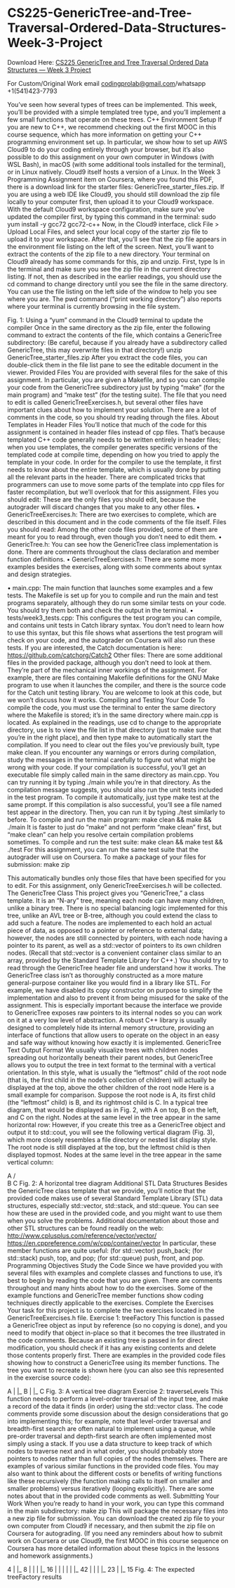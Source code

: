 # CS225-GenericTree-and-Tree-Traversal-Ordered-Data-Structures-Week-3-Project

Download Here: [CS225 GenericTree and Tree Traversal Ordered Data Structures — Week 3 Project](https://codingherolab.com/product/cs225-generictree-and-tree-traversal-ordered-data-structures-week-3-project/)

For Custom/Original Work email codingprolab@gmail.com/whatsapp +1(541)423-7793

You’ve seen how several types of trees can be implemented. This week, you’ll be provided with a simple
templated tree type, and you’ll implement a few small functions that operate on these trees.
C++ Environment Setup
If you are new to C++, we recommend checking out the first MOOC in this course sequence, which has more
information on getting your C++ programming environment set up. In particular, we show how to set up AWS
Cloud9 to do your coding entirely through your browser, but it’s also possible to do this assignment on your
own computer in Windows (with WSL Bash), in macOS (with some additional tools installed for the terminal),
or in Linux natively. Cloud9 itself hosts a version of a Linux.
In the Week 3 Programming Assignment item on Coursera, where you found this PDF, there is a download link
for the starter files: GenericTree_starter_files.zip. If you are using a web IDE like Cloud9, you should
still download the zip file locally to your computer first, then upload it to your Cloud9 workspace. With the
default Cloud9 workspace configuration, make sure you’ve updated the compiler first, by typing this command
in the terminal:
sudo yum install -y gcc72 gcc72-c++
Now, in the Cloud9 interface, click File > Upload Local Files, and select your local copy of the starter zip file
to upload it to your workspace. After that, you’ll see that the zip file appears in the environment file listing on
the left of the screen.
Next, you’ll want to extract the contents of the zip file to a new directory. Your terminal on Cloud9 already has
some commands for this, zip and unzip. First, type ls in the terminal and make sure you see the zip file in the
current directory listing. If not, then as described in the earlier readings, you should use the cd command to
change directory until you see the file in the same directory. You can use the file listing on the left side of the
window to help you see where you are. The pwd command (“print working directory”) also reports where your
terminal is currently browsing in the file system.

Fig. 1: Using a “yum” command in the Cloud9 terminal to update the compiler
Once in the same directory as the zip file, enter the following command to extract the contents of the file, which
contains a GenericTree subdirectory: (Be careful, because if you already have a subdirectory called
GenericTree, this may overwrite files in that directory!)
unzip GenericTree_starter_files.zip
After you extract the code files, you can double-click them in the file list pane to see the editable document in
the viewer.
Provided Files
You are provided with several files for the sake of this assignment. In particular, you are given a Makefile, and
so you can compile your code from the GenericTree subdirectory just by typing “make” (for the main program)
and “make test” (for the testing suite). The file that you need to edit is called GenericTreeExercises.h, but
several other files have important clues about how to implement your solution. There are a lot of comments in
the code, so you should try reading through the files.
About Templates in Header Files
You’ll notice that much of the code for this assignment is contained in header files instead of cpp files. That’s
because templated C++ code generally needs to be written entirely in header files; when you use templates, the
compiler generates specific versions of the templated code at compile time, depending on how you tried to
apply the template in your code. In order for the compiler to use the template, it first needs to know about the
entire template, which is usually done by putting all the relevant parts in the header. There are complicated
tricks that programmers can use to move some parts of the template into cpp files for faster recompilation, but
we’ll overlook that for this assignment.
Files you should edit:
These are the only files you should edit, because the autograder will discard changes that you make to any other
files.
• GenericTreeExercises.h: There are two exercises to complete, which are described in this document
and in the code comments of the file itself.
Files you should read:
Among the other code files provided, some of them are meant for you to read through, even though you don’t
need to edit them.
• GenericTree.h: You can see how the GenericTree class implementation is done. There are comments
throughout the class declaration and member function definitions.
• GenericTreeExercises.h: There are some more examples besides the exercises, along with some
comments about syntax and design strategies.

• main.cpp: The main function that launches some examples and a few tests. The Makefile is set up for
you to compile and run the main and test programs separately, although they do run some similar tests
on your code. You should try them both and check the output in the terminal.
• tests/week3_tests.cpp: This configures the test program you can compile, and contains unit tests in
Catch library syntax. You don’t need to learn how to use this syntax, but this file shows what assertions
the test program will check on your code, and the autograder on Coursera will also run these tests. If
you are interested, the Catch documentation is here: https://github.com/catchorg/Catch2
Other files:
There are some additional files in the provided package, although you don’t need to look at them. They’re part
of the mechanical inner workings of the assignment. For example, there are files containing Makefile
definitions for the GNU Make program to use when it launches the compiler, and there is the source code for
the Catch unit testing library. You are welcome to look at this code, but we won’t discuss how it works.
Compiling and Testing Your Code
To compile the code, you must use the terminal to enter the same directory where the Makefile is stored; it’s in
the same directory where main.cpp is located. As explained in the readings, use cd to change to the appropriate
directory, use ls to view the file list in that directory (just to make sure that you’re in the right place), and then
type make to automatically start the compilation. If you need to clear out the files you’ve previously built, type
make clean. If you encounter any warnings or errors during compilation, study the messages in the terminal
carefully to figure out what might be wrong with your code.
If your compilation is successful, you’ll get an executable file simply called main in the same directory as
main.cpp. You can try running it by typing ./main while you’re in that directory.
As the compilation message suggests, you should also run the unit tests included in the test program. To
compile it automatically, just type make test at the same prompt. If this compilation is also successful, you’ll
see a file named test appear in the directory. Then, you can run it by typing ./test similarly to before.
To compile and run the main program:
make clean && make && ./main
It is faster to just do “make” and not perform “make clean” first, but “make clean” can help you resolve certain
compilation problems sometimes.
To compile and run the test suite:
make clean && make test && ./test
For this assignment, you can run the same test suite that the autograder will use on Coursera.
To make a package of your files for submission:
make zip

This automatically bundles only those files that have been specified for you to edit. For this assignment, only
GenericTreeExercises.h will be collected.
The GenericTree Class
This project gives you “GenericTree,” a class template. It is an “N-ary” tree, meaning each node can have
many children, unlike a binary tree. There is no special balancing logic implemented for this tree, unlike an AVL
tree or B-tree, although you could extend the class to add such a feature. The nodes are implemented to each
hold an actual piece of data, as opposed to a pointer or reference to external data; however, the nodes are still
connected by pointers, with each node having a pointer to its parent, as well as a std::vector of pointers to its
own children nodes. (Recall that std::vector is a convenient container class similar to an array, provided by
the Standard Template Library for C++.) You should try to read through the GenericTree header file and
understand how it works.
The GenericTree class isn’t as thoroughly constructed as a more mature general-purpose container like you
would find in a library like STL. For example, we have disabled its copy constructor on purpose to simplify the
implementation and also to prevent it from being misused for the sake of the assignment. This is especially
important because the interface we provide to GenericTree exposes raw pointers to its internal nodes so you
can work on it at a very low level of abstraction. A robust C++ library is usually designed to completely hide its
internal memory structure, providing an interface of functions that allow users to operate on the object in an
easy and safe way without knowing how exactly it is implemented.
GenericTree Text Output Format
We usually visualize trees with children nodes spreading out horizontally beneath their parent nodes, but
GenericTree allows you to output the tree in text format to the terminal with a vertical orientation. In this style,
what is usually the “leftmost” child of the root node (that is, the first child in the node’s collection of children)
will actually be displayed at the top, above the other children of the root node
Here is a small example for comparison. Suppose the root node is A, its first child (the “leftmost” child) is B,
and its rightmost child is C. In a typical tree diagram, that would be displayed as in Fig. 2, with A on top, B on
the left, and C on the right. Nodes at the same level in the tree appear in the same horizontal row:
However, if you create this tree as a GenericTree object and output it to std::cout, you will see the following
vertical diagram (Fig. 3), which more closely resembles a file directory or nested list display style. The root
node is still displayed at the top, but the leftmost child is then displayed topmost. Nodes at the same level in the
tree appear in the same vertical column:

A
/ \
B C
Fig. 2: A horizontal tree diagram
Additional STL Data Structures
Besides the GenericTree class template that we provide, you’ll notice that the provided code makes use of
several Standard Template Library (STL) data structures, especially std::vector, std::stack, and
std::queue. You can see how these are used in the provided code, and you might want to use them when you
solve the problems. Additional documentation about those and other STL structures can be found readily on the
web:
http://www.cplusplus.com/reference/vector/vector/
https://en.cppreference.com/w/cpp/container/vector
In particular, these member functions are quite useful: (for std::vector) push_back; (for std::stack) push,
top, and pop; (for std::queue) push, front, and pop.
Programming Objectives
Study the Code
Since we have provided you with several files with examples and complete classes and functions to use, it’s best
to begin by reading the code that you are given. There are comments throughout and many hints about how to
do the exercises. Some of the example functions and GenericTree member functions show coding techniques
directly applicable to the exercises.
Complete the Exercises
Your task for this project is to complete the two exercises located in the GenericTreeExercises.h file.
Exercise 1: treeFactory
This function is passed a GenericTree object as input by reference (so no copying is done), and you need to
modify that object in-place so that it becomes the tree illustrated in the code comments. Because an existing tree
is passed in for direct modification, you should check if it has any existing contents and delete those contents
properly first. There are examples in the provided code files showing how to construct a GenericTree using its
member functions. The tree you want to recreate is shown here (you can also see this represented in the exercise
source code):

A
|
|_ B
|
|_ C
Fig. 3: A vertical tree diagram
Exercise 2: traverseLevels
This function needs to perform a level-order traversal of the input tree, and make a record of the data it finds (in
order) using the std::vector class. The code comments provide some discussion about the design considerations
that go into implementing this; for example, note that level-order traversal and breadth-first search are often
natural to implement using a queue, while pre-order traversal and depth-first search are often implemented most
simply using a stack. If you use a data structure to keep track of which nodes to traverse next and in what order,
you should probably store pointers to nodes rather than full copies of the nodes themselves. There are examples
of various similar functions in the provided code files.
You may also want to think about the different costs or benefits of writing functions like these recursively (the
function making calls to itself on smaller and smaller problems) versus iteratively (looping explicitly). There are
some notes about that in the provided code comments as well.
Submitting Your Work
When you’re ready to hand in your work, you can type this command in the main subdirectory:
make zip
This will package the necessary files into a new zip file for submission. You can download the created zip file to
your own computer from Cloud9 if necessary, and then submit the zip file on Coursera for autograding. (If you
need any reminders about how to submit work on Coursera or use Cloud9, the first MOOC in this course
sequence on Coursera has more detailed information about these topics in the lessons and homework
assignments.)

4
|
|_ 8
| |
| |_ 16
| | |
| | |_ 42
| |
| |_ 23
|
|_ 15
Fig. 4: The expected treeFactory results
